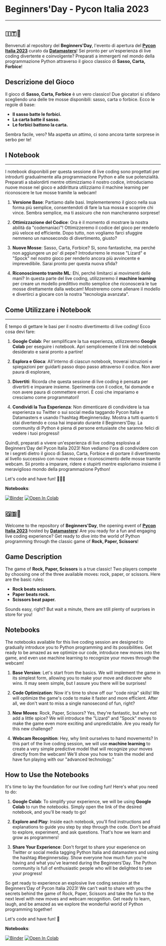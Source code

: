 # Beginners'Day - Pycon Italia 2023
----------

## 🇮🇹🎉

Benvenuti al repository del **Beginners'Day**, l'evento di apertura del **[Pycon Italia 2023](https://pycon.it/)** curato da **[Datamasters](https://datamasters.it/)**! Sei pronto per un'esperienza di live coding divertente e coinvolgente? Preparati a immergerti nel mondo della programmazione Python attraverso il gioco classico di **Sasso, Carta, Forbice**!

Descrizione del Gioco
---------------------

Il gioco di **Sasso, Carta, Forbice** è un vero classico! Due giocatori si sfidano scegliendo una delle tre mosse disponibili: sasso, carta o forbice. Ecco le regole di base:

*   **Il sasso batte le forbici.**
*   **La carta batte il sasso.**
*   **Le forbici battono la carta.**

Sembra facile, vero? Ma aspetta un attimo, ci sono ancora tante sorprese in serbo per te!

## I Notebook
----------

I notebook disponibili per questa sessione di live coding sono progettati per introdurti gradualmente alla programmazione Python e alle sue potenzialità. Preparati a sbalordirti mentre ottimizziamo il nostro codice, introduciamo nuove mosse nel gioco e addirittura utilizziamo il machine learning per riconoscere le tue mosse tramite la webcam!

1.  **Versione Base**: Partiamo dalle basi. Implementeremo il gioco nella sua forma più semplice, consentendoti di fare la tua mossa e scoprire chi vince. Sembra semplice, ma ti assicuro che non mancheranno sorprese!
    
2.  **Ottimizzazione del Codice**: Ora è il momento di mostrare la nostra abilità da "codemaniaci"! Ottimizzeremo il codice del gioco per renderlo più veloce ed efficiente. Dopo tutto, non vogliamo farci sfuggire nemmeno un nanosecondo di divertimento, giusto?
    
3.  **Nuove Mosse**: Sasso, Carta, Forbice? Sì, sono fantastiche, ma perché non aggiungere un po' di pepe? Introdurremo le mosse "Lizard" e "Spock" nel nostro gioco per renderlo ancora più avvincente e imprevedibile. Sarai pronto per questa nuova sfida?
    
4.  **Riconoscimento tramite ML**: Ehi, perché limitarci ai movimenti delle mani? In questa parte del live coding, utilizzeremo il **machine learning** per creare un modello predittivo molto semplice che riconoscerà le tue mosse direttamente dalla webcam! Mostreremo come allenare il modello e divertirci a giocare con la nostra "tecnologia avanzata".
    

## Come Utilizzare i Notebook
--------------------------

È tempo di gettare le basi per il nostro divertimento di live coding! Ecco cosa devi fare:

1.  **Google Colab**: Per semplificare la tua esperienza, utilizzeremo **Google Colab** per eseguire i notebook. Apri semplicemente il link del notebook desiderato e sarai pronto a partire!
    
2.  **Esplora e Gioca**: All'interno di ciascun notebook, troverai istruzioni e spiegazioni per guidarti passo dopo passo attraverso il codice. Non aver paura di esplorare,
    
3.  **Divertiti**: Ricorda che questa sessione di live coding è pensata per divertirti e imparare insieme. Sperimenta con il codice, fai domande e non avere paura di commettere errori. È così che impariamo e cresciamo come programmatori!
    
4.  **Condividi la Tua Esperienza**: Non dimenticare di condividere la tua esperienza su Twitter o sui social media taggando Pycon Italia e Datamasters e usando l'hashtag #beginnersday. Mostra a tutti quanto ti stai divertendo e cosa hai imparato durante il Beginners'Day. La community di Python è piena di persone entusiaste che saranno felici di vedere i tuoi progressi!
    

Quindi, preparati a vivere un'esperienza di live coding esplosiva al Beginners'Day del Pycon Italia 2023! Non vediamo l'ora di condividere con te i segreti dietro il gioco di Sasso, Carta, Forbice e di portare il divertimento al livello successivo con nuove mosse e riconoscimento delle mosse tramite webcam. Sii pronto a imparare, ridere e stupirti mentre esploriamo insieme il meraviglioso mondo della programmazione Python!

Let's code and have fun! 🚀🐍💥

**Notebooks**:

[![Binder](https://mybinder.org/badge_logo.svg)](https://mybinder.org/v2/gh/DanieleFH/rock-paper-scissors-lizard-spock/main?labpath=Live%20Coding.ipynb)
[![Open In Colab](https://colab.research.google.com/assets/colab-badge.svg) ](https://colab.research.google.com/github/DanieleFH/rock-paper-scissors-lizard-spock/blob/main/Live%20Coding.ipynb)


## 🇬🇧🎉


Welcome to the repository of **Beginners'Day**, the opening event of **[Pycon Italia 2023](https://pycon.it/)** hosted by **[Datamasters](https://datamasters.it/)**! Are you ready for a fun and engaging live coding experience? Get ready to dive into the world of Python programming through the classic game of **Rock, Paper, Scissors**!

## Game Description

The game of **Rock, Paper, Scissors** is a true classic! Two players compete by choosing one of the three available moves: rock, paper, or scissors. Here are the basic rules:

- **Rock beats scissors.**
- **Paper beats rock.**
- **Scissors beat paper.**

Sounds easy, right? But wait a minute, there are still plenty of surprises in store for you!

## Notebooks

The notebooks available for this live coding session are designed to gradually introduce you to Python programming and its possibilities. Get ready to be amazed as we optimize our code, introduce new moves into the game, and even use machine learning to recognize your moves through the webcam!

1. **Base Version**: Let's start from the basics. We will implement the game in its simplest form, allowing you to make your move and discover who wins. It may seem simple, but I assure you there will be surprises!

2. **Code Optimization**: Now it's time to show off our "code ninja" skills! We will optimize the game's code to make it faster and more efficient. After all, we don't want to miss a single nanosecond of fun, right?

3. **New Moves**: Rock, Paper, Scissors? Yes, they're fantastic, but why not add a little spice? We will introduce the "Lizard" and "Spock" moves to make the game even more exciting and unpredictable. Are you ready for this new challenge?

4. **Webcam Recognition**: Hey, why limit ourselves to hand movements? In this part of the live coding session, we will use **machine learning** to create a very simple predictive model that will recognize your moves directly from the webcam! We'll show you how to train the model and have fun playing with our "advanced technology."

## How to Use the Notebooks

It's time to lay the foundation for our live coding fun! Here's what you need to do:

1. **Google Colab**: To simplify your experience, we will be using **Google Colab** to run the notebooks. Simply open the link of the desired notebook, and you'll be ready to go!

2. **Explore and Play**: Inside each notebook, you'll find instructions and explanations to guide you step by step through the code. Don't be afraid to explore, experiment, and ask questions. That's how we learn and grow as programmers!

3. **Share Your Experience**: Don't forget to share your experience on Twitter or social media tagging Python Italia and datamasters and using the hashtag #beginnersday. Show everyone how much fun you're having and what you've learned during the Beginners'Day. The Python community is full of enthusiastic people who will be delighted to see your progress!

So get ready to experience an explosive live coding session at the Beginners'Day of Pycon Italia 2023! We can't wait to share with you the secrets behind the game of Rock, Paper, Scissors and take the fun to the next level with new moves and webcam recognition. Get ready to learn, laugh, and be amazed as we explore the wonderful world of Python programming together!

Let's code and have fun! 🚀

**Notebooks**:

[![Binder](https://mybinder.org/badge_logo.svg)](https://mybinder.org/v2/gh/Datamasters-it/pycon-23-beginners-day/main?labpath=Live%20Coding%20ENG.ipynb)
[![Open In Colab](https://colab.research.google.com/assets/colab-badge.svg) ](https://colab.research.google.com/github/Datamasters-it/pycon-23-beginners-day/blob/main/Live%20Coding%20ENG.ipynb)
